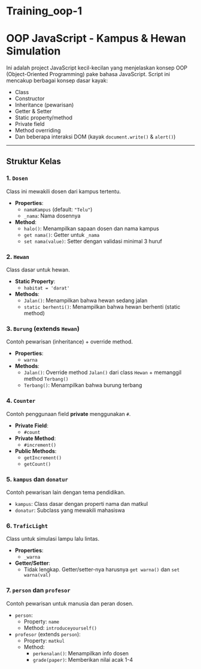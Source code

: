 # Training_oop-1
# OOP JavaScript - Kampus & Hewan Simulation

Ini adalah project JavaScript kecil-kecilan yang menjelaskan konsep OOP (Object-Oriented Programming) pake bahasa JavaScript. Script ini mencakup berbagai konsep dasar kayak:

- Class
- Constructor
- Inheritance (pewarisan)
- Getter & Setter
- Static property/method
- Private field
- Method overriding
- Dan beberapa interaksi DOM (kayak `document.write()` & `alert()`)

---

## Struktur Kelas

### 1. `Dosen`
Class ini mewakili dosen dari kampus tertentu.

- **Properties**:
  - `namaKampus` (default: `"Telu"`)
  - `_nama`: Nama dosennya
- **Method**:
  - `halo()`: Menampilkan sapaan dosen dan nama kampus
  - `get nama()`: Getter untuk `_nama`
  - `set nama(value)`: Setter dengan validasi minimal 3 huruf

### 2. `Hewan`
Class dasar untuk hewan.

- **Static Property**:
  - `habitat = 'darat'`
- **Methods**:
  - `Jalan()`: Menampilkan bahwa hewan sedang jalan
  - `static berhenti()`: Menampilkan bahwa hewan berhenti (static method)

### 3. `Burung` (extends `Hewan`)
Contoh pewarisan (inheritance) + override method.

- **Properties**:
  - `warna`
- **Methods**:
  - `Jalan()`: Override method `Jalan()` dari class `Hewan` + memanggil method `Terbang()`
  - `Terbang()`: Menampilkan bahwa burung terbang

### 4. `Counter`
Contoh penggunaan field **private** menggunakan `#`.

- **Private Field**:
  - `#count`
- **Private Method**:
  - `#increment()`
- **Public Methods**:
  - `getIncrement()`
  - `getCount()`

### 5. `kampus` dan `donatur`
Contoh pewarisan lain dengan tema pendidikan.

- `kampus`: Class dasar dengan properti nama dan matkul
- `donatur`: Subclass yang mewakili mahasiswa

### 6. `TraficLight`
Class untuk simulasi lampu lalu lintas.

- **Properties**:
  - `_warna`
- **Getter/Setter**:
  - Tidak lengkap. Getter/setter-nya harusnya `get warna()` dan `set warna(val)`

### 7. `person` dan `profesor`
Contoh pewarisan untuk manusia dan peran dosen.

- `person`:
  - Property: `name`
  - Method: `introduceyourself()`
- `profesor` (extends `person`):
  - Property: `matkul`
  - Method:
    - `perkenalan()`: Menampilkan info dosen
    - `grade(paper)`: Memberikan nilai acak 1-4
